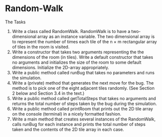 # Random-Walk

The Tasks
1. Write a class called RandomWalk. RandomWalk is to have a two-dimensional array as an
instance variable. The two dimensional array is to represent the number of times each tile of
the n × m rectangular array of tiles in the room is visited.
2. Write a constructor that takes two arguments representing the the dimensions of the room
(in tiles). Write a default constructor that takes no arguments and initializes the size of the
room to some default dimensions. Initialize the 2D-array appropriately.
3. Write a public method called runBug that takes no parameters and runs the simulation.
4. Write a (private) method that generates the next move for the bug. The method is to pick
one of the eight adjacent tiles randomly. (See Section 2 below and Section 3.4 in the text.)
5. Write a public method called getTotalSteps that takes no arguments and returns the total
number of steps taken by the bug during the simulation.
6. Write a public method called printRoom that prints out the 2D tile array on the console
(terminal) in a nicely formatted fashion.
7. Write a main method that creates several instances of the RandomWalk, calls runBug for
each instance and prints the total number of steps taken and the contents of the 2D tile array
in each case.
